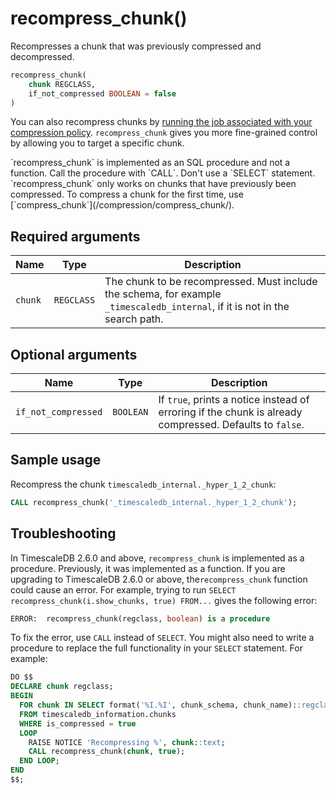 # recompress_chunk() <tag type="community" content="Community" />
Recompresses a chunk that was previously compressed and decompressed.
```sql
recompress_chunk(
    chunk REGCLASS,
    if_not_compressed BOOLEAN = false
)
```

You can also recompress chunks by 
[running the job associated with your compression policy][run-job]. 
`recompress_chunk` gives you more fine-grained control by 
allowing you to target a specific chunk.

<highlight type="important">
`recompress_chunk` is implemented as an SQL procedure and not a function. Call
the procedure with `CALL`. Don't use a `SELECT` statement.
</highlight>

<highlight type="note">
`recompress_chunk` only works on chunks that have previously been compressed. To compress a
chunk for the first time, use [`compress_chunk`](/compression/compress_chunk/).
</highlight>

## Required arguments

|Name|Type|Description|
|-|-|-|
|`chunk`|`REGCLASS`|The chunk to be recompressed. Must include the schema, for example `_timescaledb_internal`, if it is not in the search path.|

## Optional arguments

|Name|Type|Description|
|-|-|-|
|`if_not_compressed`|`BOOLEAN`|If `true`, prints a notice instead of erroring if the chunk is already compressed. Defaults to `false`.|

## Sample usage
Recompress the chunk `timescaledb_internal._hyper_1_2_chunk`:
```sql
CALL recompress_chunk('_timescaledb_internal._hyper_1_2_chunk');
```

## Troubleshooting
In TimescaleDB 2.6.0 and above, `recompress_chunk` is implemented as a procedure.
Previously, it was implemented as a function. If you are upgrading to
TimescaleDB 2.6.0 or above, the`recompress_chunk` 
function could cause an error. For example, trying to run `SELECT
recompress_chunk(i.show_chunks, true) FROM...` gives the following error:
```sql
ERROR:  recompress_chunk(regclass, boolean) is a procedure
```

To fix the error, use `CALL` instead of `SELECT`. You might also need to write a
procedure to replace the full functionality in your `SELECT` statement. For
example:
```sql
DO $$
DECLARE chunk regclass;
BEGIN
  FOR chunk IN SELECT format('%I.%I', chunk_schema, chunk_name)::regclass
  FROM timescaledb_information.chunks
  WHERE is_compressed = true
  LOOP
    RAISE NOTICE 'Recompressing %', chunk::text;
    CALL recompress_chunk(chunk, true);
  END LOOP;
END
$$;
```

[run-job]: /actions/run_job/